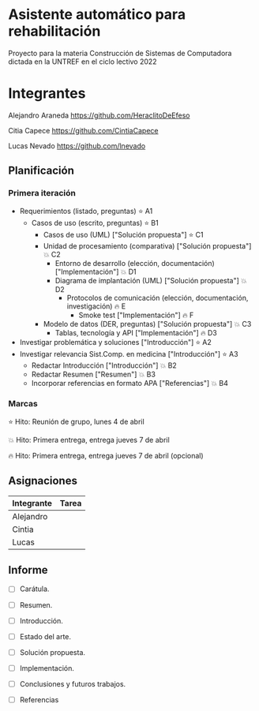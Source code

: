 # Asistente automático para rehabilitación 

Proyecto para la materia Construcción de Sistemas de Computadora dictada en la UNTREF en el ciclo lectivo 2022

# Integrantes

Alejandro Araneda https://github.com/HeraclitoDeEfeso

Citia Capece https://github.com/CintiaCapece

Lucas Nevado https://github.com/lnevado

## Planificación

### Primera iteración

 -  Requerimientos (listado, preguntas) :star: A1
     -  Casos de uso (escrito, preguntas) :star: B1
         -  Casos de uso (UML) ["Solución propuesta"] :star: C1
         -  Unidad de procesamiento (comparativa) ["Solución propuesta"] :boom: C2
             -  Entorno de desarrollo (elección, documentación) ["Implementación"] :boom: D1
             -  Diagrama de implantación (UML) ["Solución propuesta"] :boom: D2
                 -  Protocolos de comunicación (elección, documentación, investigación) :fire: E
                     -  Smoke test ["Implementación"] :fire: F
         -  Modelo de datos (DER, preguntas) ["Solución propuesta"] :boom: C3
             -  Tablas, tecnología y API ["Implementación"] :fire: D3
 -  Investigar problemática y soluciones ["Introducción"] :star: A2
 -  Investigar relevancia Sist.Comp. en medicina ["Introducción"] :star: A3
     -  Redactar Introducción ["Introducción"] :boom: B2
     -  Redactar Resumen ["Resumen"] :boom: B3
     -  Incorporar referencias en formato APA ["Referencias"] :boom: B4

### Marcas

:star: Hito: Reunión de grupo, lunes 4 de abril

:boom: Hito: Primera entrega, entrega jueves 7 de abril

:fire: Hito: Primera entrega, entrega jueves 7 de abril (opcional)

## Asignaciones

|Integrante|Tarea|
|----------|-----|
|Alejandro |     |
|Cintia    |     |
|Lucas     |     |

## Informe

- [ ] Carátula.
- [ ] Resumen.
- [ ] Introducción.
- [ ] Estado del arte.
- [ ] Solución propuesta.
- [ ] Implementación.
- [ ] Conclusiones y futuros trabajos.
- [ ] Referencias

